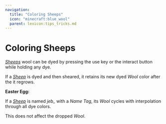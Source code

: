 ```yaml
---
navigation:
  title: "Coloring Sheeps"
  icon: "minecraft:blue_wool"
  parent: lexicon:tips_tricks.md
---
```


# Coloring Sheeps

[*Sheeps*](../creatures/animal-sheep.md) wool can be dyed by pressing the use key or the interact button while holding any dye. 

If a [*Sheep*](../creatures/animal-sheep.md) is dyed and then sheared, it retains its new dyed *Wool* color after the it regrows.

__Easter Egg:__ 

If a [*Sheep*](../creatures/animal-sheep.md) is named *jeb_* with a *Name Tag*, its *Wool* cycles with interpolation through all dye colors. 

This does not affect the dropped *Wool*.

